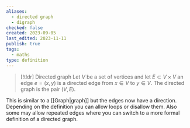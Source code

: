 ```yaml
---
aliases:
  - directed graph
  - digraph
checked: false
created: 2023-09-05
last_edited: 2023-11-11
publish: true
tags:
  - maths
type: definition
---
```

> [!tldr] Directed graph
> Let $V$ be a set of vertices and let $E \subset V \times V$ an edge $e = (x,y)$ is a directed edge from $x \in V$ to $y \in V$. The directed graph is the pair $(V,E)$.

This is similar to a [[Graph|graph]] but the edges now have a direction. Depending on the definition you can allow loops or disallow them. Also some may allow repeated edges where you can switch to a more formal definition of a directed graph.
